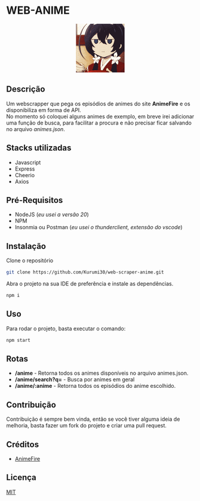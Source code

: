 # WEB-ANIME

<p align="center">
  <img src="./assets/kyouka.gif"/>
</p>

## Descrição

Um webscrapper que pega os episódios de animes do site **AnimeFire** e os disponibiliza em forma de API.<br>
No momento só coloquei alguns animes de exemplo, em breve irei adicionar uma função de busca, para facilitar a procura e não precisar ficar salvando no arquivo *animes.json*.

## Stacks utilizadas

- Javascript
- Express
- Cheerio
- Axios

## Pré-Requisitos

- NodeJS (*eu usei a versão 20*)
- NPM
- Insonmia ou Postman (*eu usei o thunderclient, extensão do vscode*)

## Instalação

Clone o repositório

```bash
git clone https://github.com/Kurumi30/web-scraper-anime.git
```

Abra o projeto na sua IDE de preferência e instale as dependências.

```bash
npm i
```

## Uso

Para rodar o projeto, basta executar o comando:

```bash
npm start
```

## Rotas

- **/anime** - Retorna todos os animes disponíveis no arquivo animes.json.
- **/anime/search?q=** - Busca por animes em geral
- **/anime/:anime** - Retorna todos os episódios do anime escolhido.

## Contribuição

Contribuição é sempre bem vinda, então se você tiver alguma ideia de melhoria, basta fazer um fork do projeto e criar uma pull request.

## Créditos

- [AnimeFire](https://animefire.plus/)

## Licença

[MIT](https://choosealicense.com/licenses/mit/)
